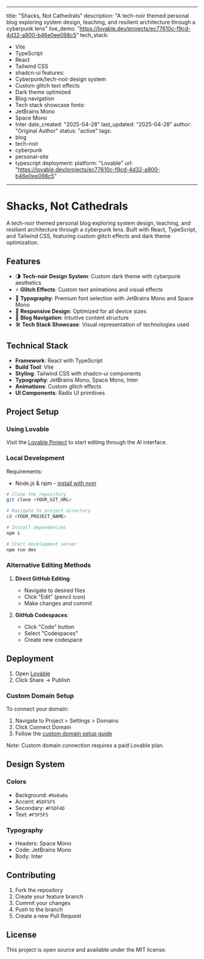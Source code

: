
---
title: "Shacks, Not Cathedrals"
description: "A tech-noir themed personal blog exploring system design, teaching, and resilient architecture through a cyberpunk lens"
live_demo: "https://lovable.dev/projects/ec77610c-f9cd-4d32-a900-b46e0ee098c5"
tech_stack:
  - Vite
  - TypeScript
  - React
  - Tailwind CSS
  - shadcn-ui
features:
  - Cyberpunk/tech-noir design system
  - Custom glitch text effects
  - Dark theme optimized
  - Blog navigation
  - Tech stack showcase
fonts:
  - JetBrains Mono
  - Space Mono
  - Inter
date_created: "2025-04-28"
last_updated: "2025-04-28"
author: "Original Author"
status: "active"
tags:
  - blog
  - tech-noir
  - cyberpunk
  - personal-site
  - typescript
deployment:
  platform: "Lovable"
  url: "https://lovable.dev/projects/ec77610c-f9cd-4d32-a900-b46e0ee098c5"
---

# Shacks, Not Cathedrals

A tech-noir themed personal blog exploring system design, teaching, and resilient architecture through a cyberpunk lens. Built with React, TypeScript, and Tailwind CSS, featuring custom glitch effects and dark theme optimization.

## Features

- 🌗 **Tech-noir Design System**: Custom dark theme with cyberpunk aesthetics
- ⚡ **Glitch Effects**: Custom text animations and visual effects
- 🎨 **Typography**: Premium font selection with JetBrains Mono and Space Mono
- 📱 **Responsive Design**: Optimized for all device sizes
- 🧭 **Blog Navigation**: Intuitive content structure
- 🛠️ **Tech Stack Showcase**: Visual representation of technologies used

## Technical Stack

- **Framework**: React with TypeScript
- **Build Tool**: Vite
- **Styling**: Tailwind CSS with shadcn-ui components
- **Typography**: JetBrains Mono, Space Mono, Inter
- **Animations**: Custom glitch effects
- **UI Components**: Radix UI primitives

## Project Setup

### Using Lovable

Visit the [Lovable Project](https://lovable.dev/projects/ec77610c-f9cd-4d32-a900-b46e0ee098c5) to start editing through the AI interface.

### Local Development

Requirements:
- Node.js & npm - [install with nvm](https://github.com/nvm-sh/nvm#installing-and-updating)

```sh
# Clone the repository
git clone <YOUR_GIT_URL>

# Navigate to project directory
cd <YOUR_PROJECT_NAME>

# Install dependencies
npm i

# Start development server
npm run dev
```

### Alternative Editing Methods

1. **Direct GitHub Editing**:
   - Navigate to desired files
   - Click "Edit" (pencil icon)
   - Make changes and commit

2. **GitHub Codespaces**:
   - Click "Code" button
   - Select "Codespaces"
   - Create new codespace

## Deployment

1. Open [Lovable](https://lovable.dev/projects/ec77610c-f9cd-4d32-a900-b46e0ee098c5)
2. Click Share -> Publish

### Custom Domain Setup

To connect your domain:
1. Navigate to Project > Settings > Domains
2. Click Connect Domain
3. Follow the [custom domain setup guide](https://docs.lovable.dev/tips-tricks/custom-domain#step-by-step-guide)

Note: Custom domain connection requires a paid Lovable plan.

## Design System

### Colors
- Background: `#0a0a0a`
- Accent: `#5DF5F5`
- Secondary: `#F5DF4D`
- Text: `#F5F5F5`

### Typography
- Headers: Space Mono
- Code: JetBrains Mono
- Body: Inter

## Contributing

1. Fork the repository
2. Create your feature branch
3. Commit your changes
4. Push to the branch
5. Create a new Pull Request

## License

This project is open source and available under the MIT license.

